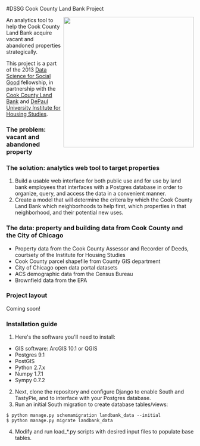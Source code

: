 #DSSG Cook County Land Bank Project

<a href="http://cookcountylandbank.org"><img src="http://dssg.io/img/partners/landbank.jpg" width="350" align="right"></a>

An analytics tool to help the Cook County Land Bank acquire vacant and abandoned properties strategically.

This project is a part of the 2013 [Data Science for Social Good](http://www.dssg.io) fellowship, in partnership with the [Cook County Land Bank](http://www.cookcountylandbank.org) and [DePaul University Institute for Housing Studies](http://www.housingstudies.org/).

### The problem: vacant and abandoned property

### The solution: analytics web tool to target properties
1. Build a usable web interface for both public use and for use by land bank employees that interfaces with a Postgres database in order to organize, query, and access the data in a convenient manner.
2. Create a model that will determine the critera by which the Cook County Land Bank which neighborhoods to help first, which properties in that neighborhood, and their potential new uses.

### The data: property and building data from Cook County and the City of Chicago
- Property data from the Cook County Assessor and Recorder of Deeds, courtsety of the Institute for Housing Studies
- Cook County parcel shapefile from County GIS department
- City of Chicago open data portal datasets
- ACS demographic data from the Census Bureau
- Brownfield data from the EPA

### Project layout
Coming soon!

### Installation guide

1. Here's the software you'll need to install:

- GIS software: ArcGIS 10.1 or QGIS
- Postgres 9.1
- PostGIS
- Python 2.7.x
- Numpy  1.7.1
- Sympy  0.7.2

2.  Next, clone the repository and configure Django to enable South and TastyPie, and to interface with your Postgres database.
3.  Run an initial South migration to create database tables/views:

```
$ python manage.py schemamigration landbank_data --initial
$ python manage.py migrate landbank_data
```


4. Modify and run load_*.py scripts with desired input files to populate base tables.
